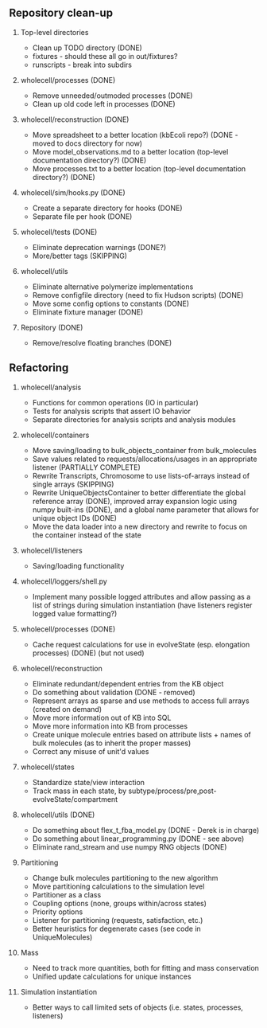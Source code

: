 
Repository clean-up
-------------------

1. Top-level directories
    * Clean up TODO directory (DONE)
    * fixtures - should these all go in out/fixtures?
    * runscripts - break into subdirs

2. wholecell/processes (DONE)
    * Remove unneeded/outmoded processes (DONE)
    * Clean up old code left in processes (DONE)

3. wholecell/reconstruction (DONE)
    * Move spreadsheet to a better location (kbEcoli repo?) (DONE - moved to docs directory for now)
    * Move model_observations.md to a better location (top-level documentation directory?) (DONE)
    * Move processes.txt to a better location (top-level documentation directory?) (DONE)

4. wholecell/sim/hooks.py (DONE)
    * Create a separate directory for hooks (DONE)
    * Separate file per hook (DONE)

5. wholecell/tests (DONE)
    * Eliminate deprecation warnings (DONE?)
    * More/better tags (SKIPPING)

6. wholecell/utils
   * Eliminate alternative polymerize implementations
   * Remove configfile directory (need to fix Hudson scripts) (DONE)
   * Move some config options to constants (DONE)
   * Eliminate fixture manager (DONE)

7. Repository (DONE)
   * Remove/resolve floating branches (DONE)


Refactoring
-----------

1. wholecell/analysis
    * Functions for common operations (IO in particular)
    * Tests for analysis scripts that assert IO behavior
    * Separate directories for analysis scripts and analysis modules

2. wholecell/containers
    * Move saving/loading to bulk_objects_container from bulk_molecules
    * Save values related to requests/allocations/usages in an appropriate listener (PARTIALLY COMPLETE)
    * Rewrite Transcripts, Chromosome to use lists-of-arrays instead of single arrays (SKIPPING)
    * Rewrite UniqueObjectsContainer to better differentiate the global reference array (DONE), improved array expansion logic using numpy built-ins (DONE), and a global name parameter that allows for unique object IDs (DONE)
    * Move the data loader into a new directory and rewrite to focus on the container instead of the state

3. wholecell/listeners
    * Saving/loading functionality

4. wholecell/loggers/shell.py
    * Implement many possible logged attributes and allow passing as a list of strings during simulation instantiation (have listeners register logged value formatting?)

5. wholecell/processes (DONE)
    * Cache request calculations for use in evolveState (esp. elongation processes) (DONE) (but not used)

6. wholecell/reconstruction
    * Eliminate redundant/dependent entries from the KB object
    * Do something about validation (DONE - removed)
    * Represent arrays as sparse and use methods to access full arrays (created on demand)
    * Move more information out of KB into SQL
    * Move more information into KB from processes
    * Create unique molecule entries based on attribute lists + names of bulk molecules (as to inherit the proper masses)
    * Correct any misuse of unit'd values

7. wholecell/states
    * Standardize state/view interaction
    * Track mass in each state, by subtype/process/pre,post-evolveState/compartment

8. wholecell/utils (DONE)
    * Do something about flex_t_fba_model.py (DONE - Derek is in charge)
    * Do something about linear_programming.py (DONE - see above)
    * Eliminate rand_stream and use numpy RNG objects (DONE)

9. Partitioning
    * Change bulk molecules partitioning to the new algorithm
    * Move partitioning calculations to the simulation level
    * Partitioner as a class
    * Coupling options (none, groups within/across states)
    * Priority options
    * Listener for partitioning (requests, satisfaction, etc.)
    * Better heuristics for degenerate cases (see code in UniqueMolecules)

10. Mass
    * Need to track more quantities, both for fitting and mass conservation
    * Unified update calculations for unique instances

11. Simulation instantiation
    * Better ways to call limited sets of objects (i.e. states, processes, listeners)
